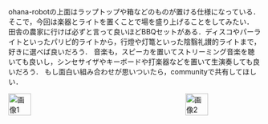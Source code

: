 ohana-robotの上面はラップトップや箱などのものが置ける仕様になっている．そこで，今回は楽器とライトを置くことで場を盛り上げることをしてみたい．
田舎の農家に行けば必ずと言って良いほどBBQセットがある．ディスコやパーライトといったパリピ的ライトから，行燈や灯篭といった陰翳礼讃的ライトまで，好きに選べば良いだろう．
音楽も，スピーカを置いてストリーミング音楽を聴いても良いし，シンセサイザやキーボードや打楽器などを置いて生演奏しても良いだろう．
もし面白い組み合わせが思いついたら，communityで共有してほしい．

<div style="display: flex; justify-content: space-between;">
  <img src="img/IMG_3602.HEIC" alt="画像1" style="width: 30%;">
  <img src="img/IMG_3556 2.HEIC" alt="画像2" style="width: 30%;">
<!--   <video controls style="width: 30%;">
      <source src="img/IMG_2980.MOV" type="video/mov">
      Your browser does not support the video tag.
  </video> -->
</div>
